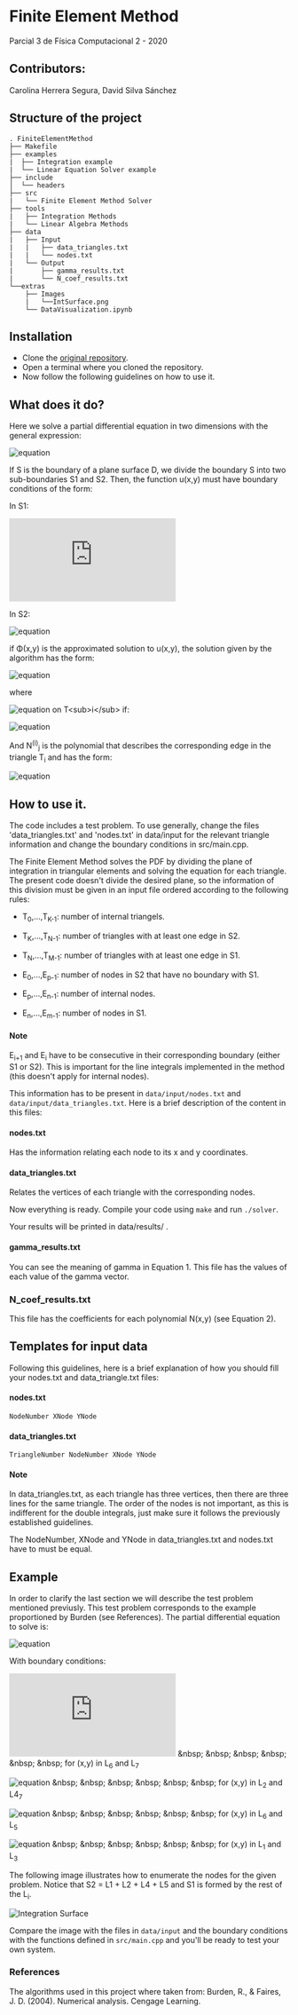 # Finite Element Method
Parcial 3 de Física Computacional 2 - 2020

## Contributors:
Carolina Herrera Segura, David Silva Sánchez

## Structure of the project
```
. FiniteElementMethod
├── Makefile
├── examples
|  ├── Integration example
|  └── Linear Equation Solver example
├── include
│  └── headers
├── src
|   └── Finite Element Method Solver
├── tools
|   ├── Integration Methods
|   └── Linear Algebra Methods
├── data
|   ├── Input
|   |   ├── data_triangles.txt
|   |   └── nodes.txt
|   └── Output    
|       ├── gamma_results.txt
|       └── N_coef_results.txt
└──extras  
    ├── Images
    |   └──IntSurface.png
    └── DataVisualization.ipynb
```

## Installation

* Clone the [original repository](https://github.com/DavidSS0397/FiniteElementMethod.git).
* Open a terminal where you cloned the repository.
* Now follow the following guidelines on how to use it.

## What does it do?

Here we solve a partial differential equation in two dimensions with the general expression:

![equation](https://latex.codecogs.com/gif.latex?\frac{\partial}{\partial&space;x}\left(p(x,y)\frac{\partial&space;u}{\partial&space;x}&space;\right)&space;&plus;&space;\frac{\partial}{\partial&space;y}\left(q(x,y)\frac{\partial&space;u}{\partial&space;y}&space;\right)&space;&plus;&space;r(x,y)u(x,y)&space;=&space;f(x,y))

If S is the boundary of a plane surface D, we divide the boundary S into two sub-boundaries S1 and S2. Then, the function u(x,y) must have boundary conditions of the form:

In S1:

![equation](https://latex.codecogs.com/gif.latex?u(x,y)=&space;g(x,y))

In S2:

![equation](https://latex.codecogs.com/gif.latex?p(x,y)\frac{\partial&space;u}{\partial&space;x}cos(\theta_1)&plus;q(x,y)\frac{\partial&space;u}{\partial&space;y}cos(\theta_2)&space;&plus;g_1(x,y)u(x,y)&space;=&space;g_2(x,y))

if Φ(x,y) is the approximated solution to u(x,y), the solution given by the algorithm has the form:

![equation](https://latex.codecogs.com/gif.latex?\Phi(x,y)&space;=&space;\sum_{k=0}^{m-1}&space;\gamma_{k}\Phi_k(x,y)&space;\quad&space;(1))

where

![equation](https://latex.codecogs.com/gif.latex?\Phi_k(x,y)&space;=&space;N^{(i)}_j) on T<sub>i</sub> if:

![equation](https://latex.codecogs.com/gif.latex?E_k&space;=&space;(x^{(i)}_j,y^{(i)}_j&space;))

And N<sup>(i)</sup><sub>j</sub> is the polynomial that describes the corresponding edge in the triangle T<sub>i</sub> and has the form:

![equation](https://latex.codecogs.com/gif.latex?N^{(i)}_j(x,y)&space;=&space;a^{(i)}_j&space;&plus;&space;b^{(i)}_jx&space;&plus;&space;c^{(i)}_jy&space;\quad&space;(2))

## How to use it.

The code includes a test problem. To use generally, change the files 'data_triangles.txt' and 'nodes.txt' in data/input for the relevant triangle information and change the boundary conditions in src/main.cpp.

The Finite Element Method solves the PDF by dividing the plane of integration in triangular elements and solving the equation for each triangle. The present code doesn't divide the desired plane, so the information of this division must be given in an input file ordered according to the following rules:

* T<sub>0</sub>,...,T<sub>K-1</sub>: number of internal triangels.
* T<sub>K</sub>,...,T<sub>N-1</sub>: number of triangles with at least one edge in S2.
* T<sub>N</sub>,...,T<sub>M-1</sub>: number of triangles with at least one edge in S1.

* E<sub>0</sub>,...,E<sub>p-1</sub>: number of nodes in S2 that have no boundary with S1.
* E<sub>p</sub>,...,E<sub>n-1</sub>: number of internal nodes.
* E<sub>n</sub>,...,E<sub>m-1</sub>: number of nodes in S1.

#### Note
E<sub>i+1</sub> and E<sub>i</sub> have to be consecutive in their corresponding boundary (either S1 or S2). This is important for the line integrals implemented in the method (this doesn't apply for internal nodes).

This information has to be present in ```data/input/nodes.txt``` and ```data/input/data_triangles.txt```. Here is a brief description of the content in this files:

#### nodes.txt

Has the information relating each node to its x and y coordinates.

#### data_triangles.txt

Relates the vertices of each triangle with the corresponding nodes.

Now everything is ready. Compile your code using ```make``` and run ```./solver```.

Your results will be printed in data/results/ .

#### gamma_results.txt

You can see the meaning of gamma in Equation 1. This file has the values of each value of the gamma vector.

### N_coef_results.txt

This file has the coefficients for each polynomial N(x,y) (see Equation 2).

## Templates for input data

Following this guidelines, here is a brief explanation of how you should fill your nodes.txt and data_triangle.txt files:

#### nodes.txt
```NodeNumber XNode YNode```

#### data_triangles.txt
```TriangleNumber NodeNumber XNode YNode```

#### Note
In data_triangles.txt, as each triangle has three vertices, then there are three lines for the same triangle. The order of the nodes is not important, as this is indifferent for the double integrals, just make sure it follows the previously established guidelines.

The NodeNumber, XNode and YNode in data_triangles.txt and nodes.txt have to must be equal.

## Example

In order to clarify the last section we will describe the test problem mentioned previusly. This test problem corresponds to the example proportioned by Burden (see References). The partial differential equation to solve is:

![equation](https://latex.codecogs.com/gif.latex?\frac{\partial^2&space;u(x,y)}{\partial&space;x^2}&space;&plus;&space;\frac{\partial^2&space;u(x,y)}{\partial&space;y^2}&space;=&space;0)

With boundary conditions:

![equation](https://latex.codecogs.com/gif.latex?g(x,y)&space;=&space;4) &nbsp; &nbsp; &nbsp; &nbsp; &nbsp; &nbsp; for (x,y) in L<sub>6</sub> and L<sub>7</sub>

![equation](https://latex.codecogs.com/gif.latex?\frac{\partial&space;u(x,y)}{\partial&space;\mathbf{n}}&space;=&space;x) &nbsp; &nbsp; &nbsp; &nbsp; &nbsp; &nbsp; for (x,y) in L<sub>2</sub> and L4<sub>7</sub>

![equation](https://latex.codecogs.com/gif.latex?\frac{\partial&space;u(x,y)}{\partial&space;\mathbf{n}}&space;=&space;y) &nbsp; &nbsp; &nbsp; &nbsp; &nbsp; &nbsp; for (x,y) in L<sub>6</sub> and L<sub>5</sub>

![equation](https://latex.codecogs.com/gif.latex?\frac{\partial&space;u(x,y)}{\partial&space;\mathbf{n}}&space;=&space;\frac{x&plus;y}{\sqrt2}) &nbsp; &nbsp; &nbsp; &nbsp; &nbsp; &nbsp; for (x,y) in L<sub>1</sub> and L<sub>3</sub>

The following image illustrates how to enumerate the nodes for the given problem. Notice that S2 = L1 + L2 + L4 + L5 and S1 is formed by the rest of the L<sub>i</sub>.

![Integration Surface](https://github.com/DavidSS0397/FiniteElementMethod/blob/master/extras/images/IntSurface.png)

Compare the image with the files in ```data/input``` and the boundary conditions with the functions defined in ```src/main.cpp``` and you'll be ready to test your own system.

### References

The algorithms used in this project where taken from:
Burden, R., & Faires, J. D. (2004). Numerical analysis. Cengage Learning.

